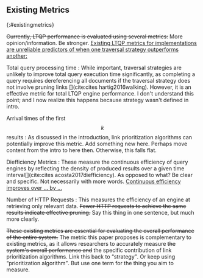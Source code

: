 ## Existing Metrics
{:#existingmetrics}

<del class="comment" data-author="RV">Currently, LTQP performance is evaluated using several metrics:</del>
<span class="comment" data-author="RV">More opinion/information. Be stronger.</span>
<ins class="comment" data-author="RV">Existing LTQP metrics for implementations are unreliable predictors of when one traversal strategy outperforms another:</ins>

Total query processing time
: While important, traversal strategies are unlikely to improve total query execution time significantly, as completing a query requires dereferencing all documents if the traversal strategy does not involve pruning links [](cite:cites hartig2016walking). However, it is an effective metric for total LTQP engine performance.
<span class="comment" data-author="RV">I don't understand this point; and I now realize this happens because strategy wasn't defined in intro.</span>

Arrival times of the first $$ k $$ results
: As discussed in the introduction, link prioritization algorithms can potentially improve this metric.
<span class="comment" data-author="RV">Add something new here. Perhaps move content from the intro to here then. Otherwise, this falls flat.</span>

Diefficiency Metrics
: These measure the continuous efficiency of query engines by reflecting the density of produced results over a given time interval[](cite:cites acosta2017diefficiency). 
<span class="comment" data-author="RV">As opposed to what? Be clear and specific. Not necessarily with more words.</span>
<ins class="comment" data-author="RV">Continuous efficiency improves over … by …</ins>

Number of HTTP Requests
: <span class="rephrase" data-author="RV">This measures the efficiency of an engine at retrieving only relevant data.</span> <del class="comment" data-author="RV">Fewer HTTP requests to achieve the same results indicate effective pruning.</del>
<span class="comment" data-author="RV">Say this thing in one sentence, but much more clearly.</span>

<del class="comment" data-author="RV">These existing metrics are essential for evaluating the overall performance of the entire system.</del> The metric this paper proposes is complementary to existing metrics, as it allows researchers to accurately measure <del class="comment" data-author="RV">the system's overall performance and</del> the specific contribution of link prioritization algorithms.
<span class="comment" data-author="RV">Link this back to <q>strategy</q>. Or keep using <q>prioritization algorithm</q>. But use one term for the thing you aim to measure.</span>
